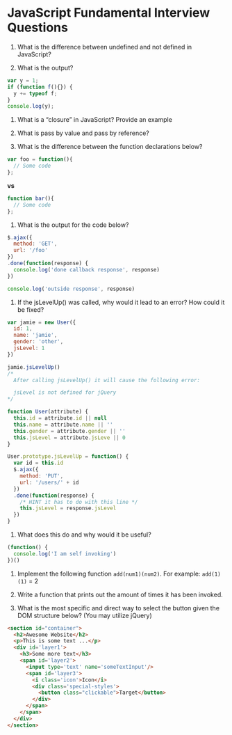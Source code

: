 # JavaScript Fundamental Interview Questions

1. What is the difference between undefined and not defined in JavaScript?

1. What is the output?
  ```js
  var y = 1;
  if (function f(){}) {
    y += typeof f;
  }
  console.log(y);
  ```
1. What is a “closure” in JavaScript? Provide an example

1. What is pass by value and pass by reference?

1. What is the difference between the function declarations below?

  ```js
  var foo = function(){
    // Some code
  };
  ```
  **vs**
  ```js
  function bar(){
    // Some code
  };
  ```
1. What is the output for the code below?
  ```js
  $.ajax({
    method: 'GET',
    url: '/foo'
  })
  .done(function(response) {
    console.log('done callback response', response)
  })

  console.log('outside response', response)
  ```
1. If the jsLevelUp() was called, why would it lead to an error? How could it be fixed?
  ```js
  var jamie = new User({
    id: 1,
    name: 'jamie',
    gender: 'other',
    jsLevel: 1
  })

  jamie.jsLevelUp()
  /*
    After calling jsLevelUp() it will cause the following error:

    jsLevel is not defined for jQuery
  */

  function User(attribute) {
    this.id = attribute.id || null
    this.name = attribute.name || ''
    this.gender = attribute.gender || ''
    this.jsLevel = attribute.jsLeve || 0
  }

  User.prototype.jsLevelUp = function() {
    var id = this.id
    $.ajax({
      method: 'PUT',
      url: '/users/' + id
    })
    .done(function(response) {
      /* HINT it has to do with this line */
      this.jsLevel = response.jsLevel
    })
  }
  ```
1. What does this do and why would it be useful?
  ```js
  (function() {
    console.log('I am self invoking')
  })()
  ```
  
1. Implement the following function `add(num1)(num2)`. For example: `add(1)(1)` = 2

1. Write a function that prints out the amount of times it has been invoked.

1. What is the most specific and direct way to select the button given the DOM structure below? (You may utilize jQuery)

  ```html
  <section id="container">
    <h2>Awesome Website</h2>
    <p>This is some text ...</p>
    <div id='layer1'>
      <h3>Some more text</h3>
      <span id='layer2'>
        <input type='text' name='someTextInput'/>
        <span id='layer3'>
          <i class='icon'>Icon</i>
          <div class='special-styles'>
            <button class="clickable">Target</button>
          </div>
        </span>
      </span>
    </div>
  </section>
  ```

